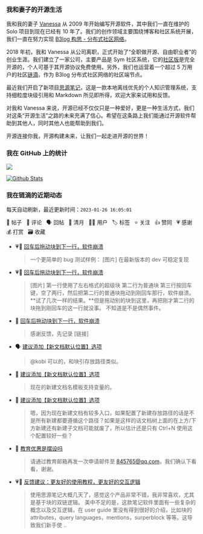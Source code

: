 ### 我和妻子的开源生活

我和我的妻子 [Vanessa](https://github.com/Vanessa219) 从 2009 年开始编写开源软件，其中我们一直在维护的 Solo 项目到现在已经有 10 年了。我们的创作领域主要围绕博客和社区系统开展，我们一直在努力实现 [B3log 构思 - 分布式社区网络](https://ld246.com/article/1546941897596)。

2018 年初，我和 Vanessa 从公司离职，正式开始了“全职做开源、自由职业者”的创业生涯。我们建立了一家公司，主要产品是 Sym 社区系统，它的[社区版](https://github.com/88250/symphony)是完全开源的，个人可基于其开源协议免费使用。另外，我们也运营着一个超过 5 万用户的社区[链滴](https://ld246.com)，作为 B3log 分布式社区网络的社区端节点。

最近我们开启了新项目[思源笔记](https://github.com/siyuan-note/siyuan)，这是一款本地离线优先的个人知识管理系统，支持细粒度块级引用和 Markdown 所见即所得，欢迎大家来试用和反馈。

对我和 Vanessa 来说，开源已经不仅仅只是一种爱好，更是一种生活方式，我们对这条“开源生活”之路的未来充满了信心。希望在这条路上我们能通过开源软件帮助到其他人，同时其他人也能帮助到我们。

开源连接你我，开源构建未来，让我们一起走进开源的世界！

### 我在 GitHub 上的统计

<a title="Hits" target="_blank" href="https://github.com/88250/88250"><img src="https://hits.b3log.org/88250/88250.svg"></a>

[![Github Stats](https://github-readme-stats.vercel.app/api?username=88250&theme=tokyonight&show_icons=true)](https://github.com/88250)

<!--events start -->

### 我在链滴的近期动态

每天自动刷新，最近更新时间：`2023-01-26 16:05:01`

📝 帖子 &nbsp; 💬 评论 &nbsp; 🗣 回帖 &nbsp; 🌙 清月 &nbsp; 👨‍💻 用户 &nbsp; 🏷️ 标签 &nbsp; ⭐️ 关注 &nbsp; 👍 赞同 &nbsp; 💗 感谢 &nbsp; 💰 打赏 &nbsp; 🗃 收藏

* 💗💬 [回车后拖动块到下一行，软件崩溃](https://ld246.com/article/1674640500444/comment/1674642664627#comments)

  > 一个更简单的 bug 测试样例： [图片] 在最新版本的 dev 可稳定复现
* 💗📝 [回车后拖动块到下一行，软件崩溃](https://ld246.com/article/1674640500444)

  > [图片] 第一行使用了左右格式的超级块 第二行为普通块 第三行按回车键，空了两行，然后把第二行的普通块拖动到刚回车那行，软件崩溃。**试了几次一样的结果。**但是拖动别的块到这里，再把刚才第二行的块拖到刚回车的这一行就没事。 不知道是不是偶然事件。
* 💬 [回车后拖动块到下一行，软件崩溃](https://ld246.com/article/1674640500444/comment/1674652988224#comments)

  > 感谢反馈，先记录 [链接]
* 🗣 [建议添加【新文档默认位置】选项](https://ld246.com/article/1649063843848/comment/1674634308620#comments)

  > @kobi 可以的，和块引存放路径类似。
* 💬 [建议添加【新文档默认位置】选项](https://ld246.com/article/1649063843848/comment/1674634308620#comments)

  > 现在的新建文档名模板支持变量的。
* 💬 [建议添加【新文档默认位置】选项](https://ld246.com/article/1649063843848/comment/1674623710075#comments)

  > 嗯，因为现在新建文档有较多入口，如果配置了新建存放路径的话是不是所有新建都要遵循这个路径？如果是这样的话文档树上面的在上方/下方新建还有新建子文档可能就废了，所以估计还是只有 Ctrl+N 使用这个配置较好一些？
* 💬 [教育优惠是摆设吗](https://ld246.com/article/1674569941200/comment/1674612349621#comments)

  > 请通过教育邮箱再发一次申请邮件至 845765@qq.com，我们确认下看看，谢谢。
* 💗📝 [反馈建议：更友好的使用教程，更友好的交互逻辑](https://ld246.com/article/1674558207095)

  > 使用思源笔记大概几天了，感觉这个产品非常不错，我非常喜欢，尤其是基于块的双链逻辑。 美中不足的是，这款笔记软件里面有一些复杂的概念以及交互逻辑，在 user guide 里没有得到很好的介绍，比如块的 attributes，query languages，mentions，surperblock 等等。这导致我们新手使 ..


<!--events end -->
